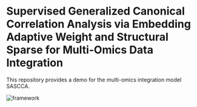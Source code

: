 # Supervised Generalized Canonical Correlation Analysis via Embedding Adaptive Weight and Structural Sparse for Multi-Omics Data Integration
This repository provides a demo for the multi-omics integration model SASCCA.

![framework](https://github.com/zpliulab/sasCCA/framework.jpg)
